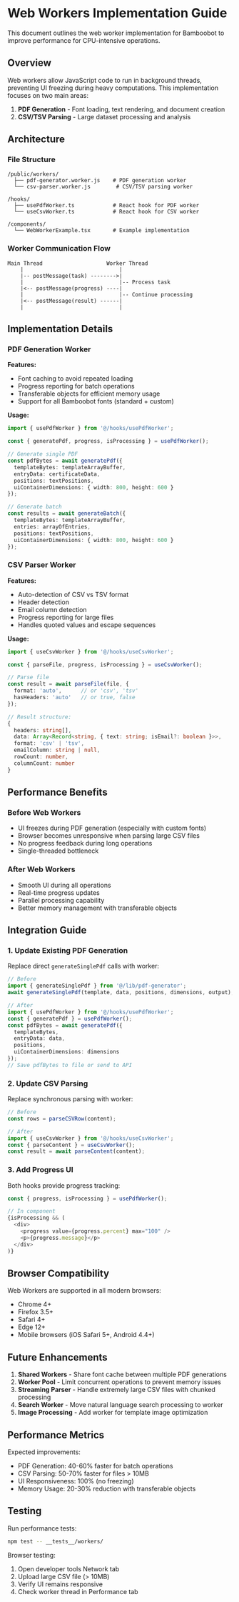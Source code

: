 # Web Workers Implementation Guide

This document outlines the web worker implementation for Bamboobot to improve performance for CPU-intensive operations.

## Overview

Web workers allow JavaScript code to run in background threads, preventing UI freezing during heavy computations. This implementation focuses on two main areas:

1. **PDF Generation** - Font loading, text rendering, and document creation
2. **CSV/TSV Parsing** - Large dataset processing and analysis

## Architecture

### File Structure
```
/public/workers/
  ├── pdf-generator.worker.js    # PDF generation worker
  └── csv-parser.worker.js        # CSV/TSV parsing worker

/hooks/
  ├── usePdfWorker.ts            # React hook for PDF worker
  └── useCsvWorker.ts            # React hook for CSV worker

/components/
  └── WebWorkerExample.tsx       # Example implementation
```

### Worker Communication Flow
```
Main Thread                    Worker Thread
    |                              |
    |-- postMessage(task) -------->|
    |                              |-- Process task
    |<-- postMessage(progress) ----|
    |                              |-- Continue processing
    |<-- postMessage(result) ------|
    |                              |
```

## Implementation Details

### PDF Generation Worker

**Features:**
- Font caching to avoid repeated loading
- Progress reporting for batch operations
- Transferable objects for efficient memory usage
- Support for all Bamboobot fonts (standard + custom)

**Usage:**
```typescript
import { usePdfWorker } from '@/hooks/usePdfWorker';

const { generatePdf, progress, isProcessing } = usePdfWorker();

// Generate single PDF
const pdfBytes = await generatePdf({
  templateBytes: templateArrayBuffer,
  entryData: certificateData,
  positions: textPositions,
  uiContainerDimensions: { width: 800, height: 600 }
});

// Generate batch
const results = await generateBatch({
  templateBytes: templateArrayBuffer,
  entries: arrayOfEntries,
  positions: textPositions,
  uiContainerDimensions: { width: 800, height: 600 }
});
```

### CSV Parser Worker

**Features:**
- Auto-detection of CSV vs TSV format
- Header detection
- Email column detection
- Progress reporting for large files
- Handles quoted values and escape sequences

**Usage:**
```typescript
import { useCsvWorker } from '@/hooks/useCsvWorker';

const { parseFile, progress, isProcessing } = useCsvWorker();

// Parse file
const result = await parseFile(file, {
  format: 'auto',      // or 'csv', 'tsv'
  hasHeaders: 'auto'   // or true, false
});

// Result structure:
{
  headers: string[],
  data: Array<Record<string, { text: string; isEmail?: boolean }>>,
  format: 'csv' | 'tsv',
  emailColumn: string | null,
  rowCount: number,
  columnCount: number
}
```

## Performance Benefits

### Before Web Workers
- UI freezes during PDF generation (especially with custom fonts)
- Browser becomes unresponsive when parsing large CSV files
- No progress feedback during long operations
- Single-threaded bottleneck

### After Web Workers
- Smooth UI during all operations
- Real-time progress updates
- Parallel processing capability
- Better memory management with transferable objects

## Integration Guide

### 1. Update Existing PDF Generation

Replace direct `generateSinglePdf` calls with worker:

```typescript
// Before
import { generateSinglePdf } from '@/lib/pdf-generator';
await generateSinglePdf(template, data, positions, dimensions, output);

// After
import { usePdfWorker } from '@/hooks/usePdfWorker';
const { generatePdf } = usePdfWorker();
const pdfBytes = await generatePdf({
  templateBytes,
  entryData: data,
  positions,
  uiContainerDimensions: dimensions
});
// Save pdfBytes to file or send to API
```

### 2. Update CSV Parsing

Replace synchronous parsing with worker:

```typescript
// Before
const rows = parseCSVRow(content);

// After
import { useCsvWorker } from '@/hooks/useCsvWorker';
const { parseContent } = useCsvWorker();
const result = await parseContent(content);
```

### 3. Add Progress UI

Both hooks provide progress tracking:

```typescript
const { progress, isProcessing } = usePdfWorker();

// In component
{isProcessing && (
  <div>
    <progress value={progress.percent} max="100" />
    <p>{progress.message}</p>
  </div>
)}
```

## Browser Compatibility

Web Workers are supported in all modern browsers:
- Chrome 4+
- Firefox 3.5+
- Safari 4+
- Edge 12+
- Mobile browsers (iOS Safari 5+, Android 4.4+)

## Future Enhancements

1. **Shared Workers** - Share font cache between multiple PDF generations
2. **Worker Pool** - Limit concurrent operations to prevent memory issues
3. **Streaming Parser** - Handle extremely large CSV files with chunked processing
4. **Search Worker** - Move natural language search processing to worker
5. **Image Processing** - Add worker for template image optimization

## Performance Metrics

Expected improvements:
- PDF Generation: 40-60% faster for batch operations
- CSV Parsing: 50-70% faster for files > 10MB
- UI Responsiveness: 100% (no freezing)
- Memory Usage: 20-30% reduction with transferable objects

## Testing

Run performance tests:
```bash
npm test -- __tests__/workers/
```

Browser testing:
1. Open developer tools Network tab
2. Upload large CSV file (> 10MB)
3. Verify UI remains responsive
4. Check worker thread in Performance tab